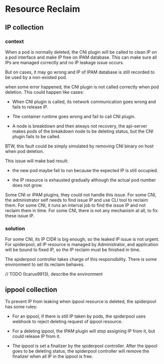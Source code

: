 # Resource Reclaim

## IP collection

### context

When a pod is normally deleted, the CNI plugin will be called to clean IP on a pod interface and make IP free on IPAM database.
This can make sure all IPs are managed correctly and no IP leakage issue occurs.

But on cases, it may go wrong and IP of IPAM database is still recorded to be used by a non-existed pod.

when some error happened, the CNI plugin is not called correctly when pod deletion. This could happen like cases:

* When CNI plugin is called, its network communication goes wrong and fails to release IP.

* The container runtime goes wrong and fail to call CNI plugin.

* A node is breakdown and then always not recovery, the api-server makes pods of the breakdown node to be deleting status, but the CNI plugin fails to be called.

BTW, this fault could be simply simulated by removing CNI binary on host when pod deletion.

This issue will make bad result:

* the new pod maybe fail to run because the expected IP is still occupied.

* the IP resource is exhausted gradually although the actual pod number does not grow.

Some CNI or IPAM plugins, they could not handle this issue. For some CNI, the administrator self needs to find issue IP and use CLI tool to reclaim them.
For some CNI, it runs an interval job to find the issue IP and not reclaim them in time. For some CNI, there is not any mechanism at all, to fix these issue IP.

### solution

For some CNI, its IP CIDR is big enough, so the leaked IP issue is not urgent.
For spiderpool, all IP resource is managed by Administrator, and application will be bound to fixed IP, so the IP reclaim must be finished in time.

The spiderpool controller takes charge of this responsibility. There is some environment to set its reclaim behaves.

// TODO (Icarus9913), describe the environment

## ippool collection

To prevent IP from leaking when ippool resource is deleted, the spiderpool has some rules:

* For an ippool, if there is still IP taken by pods, the spiderpool uses webhook to reject deleting request of ippool resource.

* For a deleting ippool, the IPAM plugin will stop assigning IP from it, but could release IP from it.

* The ippool is set a finalizer by the spiderpool controller. After the ippool goes to be deleting status, the spiderpool controller will remove the finalizer when all IP in the ippool is free.
